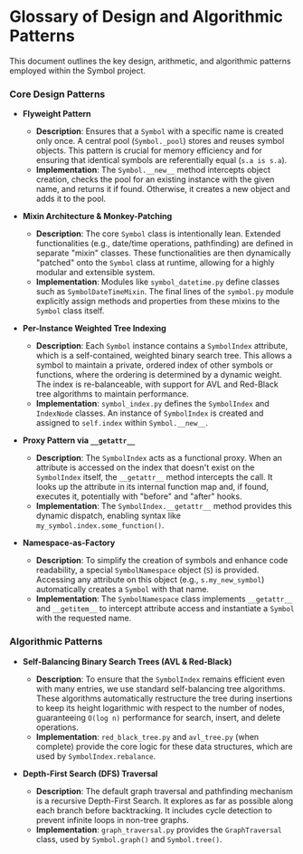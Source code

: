 # Glossary of Design and Algorithmic Patterns

This document outlines the key design, arithmetic, and algorithmic patterns employed within the Symbol project.

### Core Design Patterns

-   **Flyweight Pattern**
    -   **Description**: Ensures that a `Symbol` with a specific name is created only once. A central pool (`Symbol._pool`) stores and reuses symbol objects. This pattern is crucial for memory efficiency and for ensuring that identical symbols are referentially equal (`s.a is s.a`).
    -   **Implementation**: The `Symbol.__new__` method intercepts object creation, checks the pool for an existing instance with the given name, and returns it if found. Otherwise, it creates a new object and adds it to the pool.

-   **Mixin Architecture & Monkey-Patching**
    -   **Description**: The core `Symbol` class is intentionally lean. Extended functionalities (e.g., date/time operations, pathfinding) are defined in separate "mixin" classes. These functionalities are then dynamically "patched" onto the `Symbol` class at runtime, allowing for a highly modular and extensible system.
    -   **Implementation**: Modules like `symbol_datetime.py` define classes such as `SymbolDateTimeMixin`. The final lines of the `symbol.py` module explicitly assign methods and properties from these mixins to the `Symbol` class itself.

-   **Per-Instance Weighted Tree Indexing**
    -   **Description**: Each `Symbol` instance contains a `SymbolIndex` attribute, which is a self-contained, weighted binary search tree. This allows a symbol to maintain a private, ordered index of other symbols or functions, where the ordering is determined by a dynamic weight. The index is re-balanceable, with support for AVL and Red-Black tree algorithms to maintain performance.
    -   **Implementation**: `symbol_index.py` defines the `SymbolIndex` and `IndexNode` classes. An instance of `SymbolIndex` is created and assigned to `self.index` within `Symbol.__new__`.

-   **Proxy Pattern via `__getattr__`**
    -   **Description**: The `SymbolIndex` acts as a functional proxy. When an attribute is accessed on the index that doesn't exist on the `SymbolIndex` itself, the `__getattr__` method intercepts the call. It looks up the attribute in its internal function map and, if found, executes it, potentially with "before" and "after" hooks.
    -   **Implementation**: The `SymbolIndex.__getattr__` method provides this dynamic dispatch, enabling syntax like `my_symbol.index.some_function()`.

-   **Namespace-as-Factory**
    -   **Description**: To simplify the creation of symbols and enhance code readability, a special `SymbolNamespace` object (`S`) is provided. Accessing any attribute on this object (e.g., `s.my_new_symbol`) automatically creates a `Symbol` with that name.
    -   **Implementation**: The `SymbolNamespace` class implements `__getattr__` and `__getitem__` to intercept attribute access and instantiate a `Symbol` with the requested name.

### Algorithmic Patterns

-   **Self-Balancing Binary Search Trees (AVL & Red-Black)**
    -   **Description**: To ensure that the `SymbolIndex` remains efficient even with many entries, we use standard self-balancing tree algorithms. These algorithms automatically restructure the tree during insertions to keep its height logarithmic with respect to the number of nodes, guaranteeing `O(log n)` performance for search, insert, and delete operations.
    -   **Implementation**: `red_black_tree.py` and `avl_tree.py` (when complete) provide the core logic for these data structures, which are used by `SymbolIndex.rebalance`.

-   **Depth-First Search (DFS) Traversal**
    -   **Description**: The default graph traversal and pathfinding mechanism is a recursive Depth-First Search. It explores as far as possible along each branch before backtracking. It includes cycle detection to prevent infinite loops in non-tree graphs.
    -   **Implementation**: `graph_traversal.py` provides the `GraphTraversal` class, used by `Symbol.graph()` and `Symbol.tree()`.
